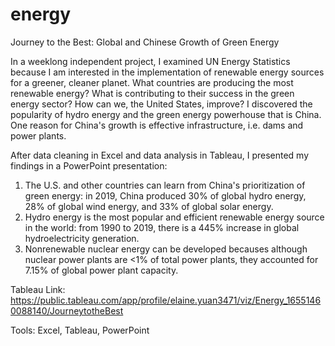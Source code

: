 # energy
Journey to the Best: Global and Chinese Growth of Green Energy

In a weeklong independent project, I examined UN Energy Statistics because I am interested in the implementation of renewable energy sources for a greener, cleaner planet. What countries are producing the most renewable energy? What is contributing to their success in the green energy sector? How can we, the United States, improve? I discovered the popularity of hydro energy and the green energy powerhouse that is China. One reason for China's growth is effective infrastructure, i.e. dams and power plants. 

After data cleaning in Excel and data analysis in Tableau, I presented my findings in a PowerPoint presentation:
1. The U.S. and other countries can learn from China's prioritization of green energy: in 2019, China produced 30% of global hydro energy, 28% of global wind energy, and 33% of global solar energy.
2. Hydro energy is the most popular and efficient renewable energy source in the world: from 1990 to 2019, there is a 445% increase in global hydroelectricity generation.
3. Nonrenewable nuclear energy can be developed becauses although nuclear power plants are <1% of total power plants, they accounted for 7.15% of global power plant capacity.

Tableau Link: https://public.tableau.com/app/profile/elaine.yuan3471/viz/Energy_16551460088140/JourneytotheBest 

Tools: Excel, Tableau, PowerPoint

